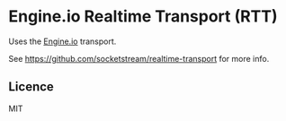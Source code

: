 # Engine.io Realtime Transport (RTT)

Uses the [Engine.io](https://github.com/LearnBoost/engine.io) transport.

See https://github.com/socketstream/realtime-transport for more info.

## Licence

MIT
